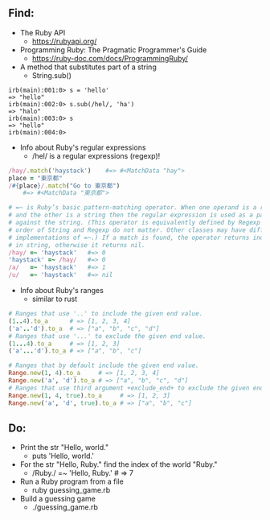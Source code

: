 ## Find:
- The Ruby API
    - https://rubyapi.org/
- Programming Ruby: The Pragmatic Programmer's Guide
    - https://ruby-doc.com/docs/ProgrammingRuby/
- A method that substitutes part of a string
    - String.sub()
```
irb(main):001:0> s = 'hello'
=> "hello"
irb(main):002:0> s.sub(/hel/, 'ha')
=> "halo"
irb(main):003:0> s
=> "hello"
irb(main):004:0> 
```
- Info about Ruby's regular expressions
    - /hel/ is a regular expressions (regexp)!
```ruby
/hay/.match('haystack')    #=> #<MatchData "hay">
place = "東京都"
/#{place}/.match("Go to 東京都")
    #=> #<MatchData "東京都">

# =~ is Ruby’s basic pattern-matching operator. When one operand is a regular expression 
# and the other is a string then the regular expression is used as a pattern to match 
# against the string. (This operator is equivalently defined by Regexp and String so the 
# order of String and Regexp do not matter. Other classes may have different 
# implementations of =~.) If a match is found, the operator returns index of first match 
# in string, otherwise it returns nil.
/hay/ =~ 'haystack'   #=> 0
'haystack' =~ /hay/   #=> 0
/a/   =~ 'haystack'   #=> 1
/u/   =~ 'haystack'   #=> nil
```
- Info about Ruby's ranges
    - similar to rust
```ruby
# Ranges that use '..' to include the given end value.
(1..4).to_a      # => [1, 2, 3, 4]
('a'..'d').to_a  # => ["a", "b", "c", "d"]
# Ranges that use '...' to exclude the given end value.
(1...4).to_a     # => [1, 2, 3]
('a'...'d').to_a # => ["a", "b", "c"]

# Ranges that by default include the given end value.
Range.new(1, 4).to_a     # => [1, 2, 3, 4]
Range.new('a', 'd').to_a # => ["a", "b", "c", "d"]
# Ranges that use third argument +exclude_end+ to exclude the given end value.
Range.new(1, 4, true).to_a     # => [1, 2, 3]
Range.new('a', 'd', true).to_a # => ["a", "b", "c"]
```

## Do:
- Print the str "Hello, world."
    - puts 'Hello, world.'
- For the str "Hello, Ruby." find the index of the world "Ruby."
    - /Ruby./ =~ 'Hello, Ruby.' # => 7
- Run a Ruby program from a file
    - ruby guessing_game.rb
- Build a guessing game
    - ./guessing_game.rb
